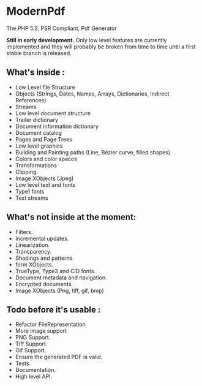 ModernPdf
=========

The PHP 5.3, PSR Compliant, Pdf Generator

**Still in early development.** Only low level features are currently implemented
and they will probably be broken from time to time until a first stable branch
is released.

What's inside :
---------------

* Low Level file Structure
 * Objects (Strings, Dates, Names, Arrays, Dictionaries, Indirect References)
 * Streams
* Low level document structure
 * Trailer dictionary
 * Document information dictionary
 * Document catalog
 * Pages and Page Trees
* Low level graphics
 * Building and Painting paths (Line, Bézier curve, filled shapes)
 * Colors and color spaces
 * Transformations
 * Clipping
 * Image XObjects (Jpeg)
* Low level text and fonts
 * Type1 fonts
 * Text streams

What's not inside at the moment:
--------------------------------

* Filters.
* Incremental updates.
* Linearization.
* Transparency.
* Shadings and patterns.
* form XObjects.
* TrueType, Type3 and CID fonts.
* Document metadata and navigation.
* Encrypted documents.
* Image XObjects (Png, tiff, gif, bmp)

Todo before it's usable :
-------------------------

* Refactor FileRepresentation
* More image support
 * PNG Support.
 * Tiff Support.
 * Gif Support.
* Ensure the generated PDF is valid.
* Tests.
* Documentation.
* High level API.
